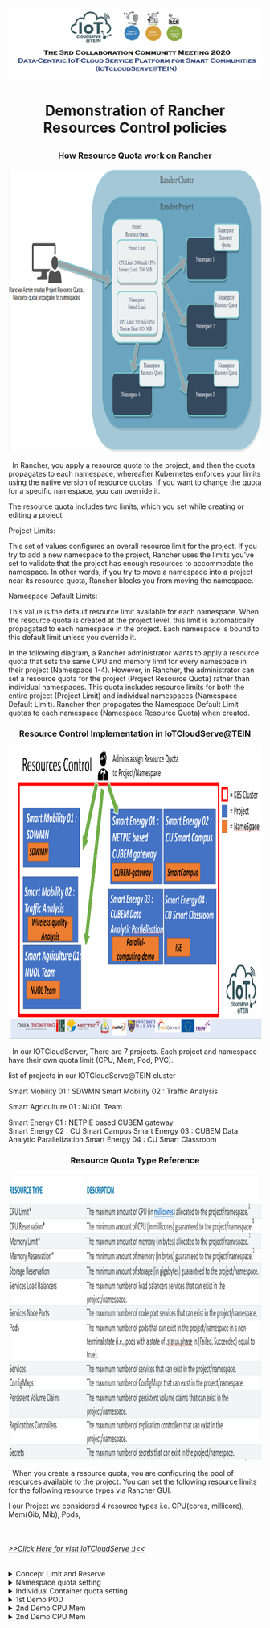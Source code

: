 ![Heading Collaboration](https://github.com/IoTcloudServe/the-3rd-collaboration-community-meeting/blob/master/Agenda/Heading.png)

<h1>
<p align="center">
<strong> Demonstration of Rancher Resources Control policies </strong>
<p align="center">
</h1> 

<h3>
<p align="center">
<strong> How Resource Quota work on Rancher </strong>
<p align="center">
</h3> 
 
<p align="center">
  <img width="863" height="563" src="/Presentation_program/4_Demonstration_of_Rancher_Resource/presentation_material/Rancher_quota.PNG"/>
</p>

&nbsp;  In Rancher, you apply a resource quota to the project, and then the quota propagates to each namespace, whereafter Kubernetes enforces your limits using the native version of resource quotas. If you want to change the quota for a specific namespace, you can override it.

The resource quota includes two limits, which you set while creating or editing a project:

Project Limits:

This set of values configures an overall resource limit for the project. If you try to add a new namespace to the project, Rancher uses the limits you’ve set to validate that the project has enough resources to accommodate the namespace. In other words, if you try to move a namespace into a project near its resource quota, Rancher blocks you from moving the namespace.

Namespace Default Limits:

This value is the default resource limit available for each namespace. When the resource quota is created at the project level, this limit is automatically propagated to each namespace in the project. Each namespace is bound to this default limit unless you override it.

In the following diagram, a Rancher administrator wants to apply a resource quota that sets the same CPU and memory limit for every namespace in their project (Namespace 1-4). However, in Rancher, the administrator can set a resource quota for the project (Project Resource Quota) rather than individual namespaces. This quota includes resource limits for both the entire project (Project Limit) and individual namespaces (Namespace Default Limit). Rancher then propagates the Namespace Default Limit quotas to each namespace (Namespace Resource Quota) when created.

<h3>
<p align="center">
<strong> Resource Control Implementation in IoTCloudServe@TEIN  </strong>
</p>
</h3>
 
<p align="center">
  <img width="863" height="580" src="/Presentation_program/4_Demonstration_of_Rancher_Resource/presentation_material/Resource Control.PNG"/>
</p>

&nbsp; In our IOTCloudServer, There are 7 projects. Each project and namespace have their own quota limit (CPU, Mem, Pod, PVC).

list of projects in our IOTCloudServe@TEIN cluster

Smart Mobility 01 : SDWMN
Smart Mobility 02 : Traffic Analysis

Smart Agriculture 01 : NUOL Team

Smart Energy 01 : NETPIE based CUBEM gateway  
Smart Energy 02 : CU Smart Campus
Smart Energy 03 : CUBEM Data Analytic Parallelization
Smart Energy 04 : CU Smart Classroom

<h3>
<p align="center">
<strong> Resource Quota Type Reference </strong>
</p>
</h3>

<p align="center">
  <img width="863" height="570" src="/Presentation_program/4_Demonstration_of_Rancher_Resource/presentation_material/Parameters.PNG"/>
</p>

&nbsp; When you create a resource quota, you are configuring the pool of resources available to the project. You can set the following resource limits for the following resource types via Rancher GUI.

I our Project we considered 4 resource types i.e. CPU(cores, millicore), Mem(Gib, Mib), Pods,  


  
&nbsp; 

<h6><a href="https://202.28.193.103">>>Click Here for visit IoTCloudServe :)<<</a></h6>

</details>

<details>
    <summary>Concept Limit and Reserve</summary>
    <p align="center">
  <img width="300" height="280" src="/Presentation_program/4_Demonstration_of_Rancher_Resource/presentation_material/Lim&Req.PNG"/>
</p>
  
&nbsp; Requests and limits are the mechanisms Kubernetes uses to control resources such as CPU and memory. Requests are what the container is guaranteed to get. If a container requests a resource, Kubernetes will only schedule it on a node that can give it that resource. Limits, on the other hand, make sure a container never goes above a certain value. The container is only allowed to go up to the limit, and then it is restricted.

It is important to remember that the limit can never be lower than the request. If you try this, Kubernetes will throw an error and won’t let you run the container.

Requests and limits are on a per-container basis. While Pods usually contain a single container, it’s common to see Pods with multiple containers as well. Each container in the Pod gets its own individual limit and request, but because Pods are always scheduled as a group, you need to add the limits and requests for each container together to get an aggregate value for the Pod.

To control what requests and limits a container can have, you can set quotas at the Container level and at the Namespace level. If you want to learn more about Namespaces, see this previous installment from our blog series!

Let’s see how these work.
</details>


</details>

<details>
    <summary> Namespace quota setting </summary>
    <p align="center">
  <img width="300" height="300" src="/Presentation_program/4_Demonstration_of_Rancher_Resource/presentation_material/example.PNG"/>
</p>
  
&nbsp; 

From this Example 

there are four configuration in this yaml file 

requests.cpu is the maximum combined CPU requests in millicores for all the containers in the Namespace. In the above example, you can have 50 containers with 10m requests, five containers with 100m requests, or even one container with a 500m request. As long as the total requested CPU in the Namespace is less than 500m!

requests.memory is the maximum combined Memory requests for all the containers in the Namespace. In the above example, you can have 50 containers with 500MiB requests, five containers with 100MiB CPU requests, or even a single container with a 500MiB request. As long as the total requested Memory in the Namespace is less than 500MiB!

limits.cpu is the maximum combined CPU limits for all the containers in the Namespace. It’s just like requests.cpu but for the limit.

limits.memory is the maximum combined Memory limits for all containers in the Namespace. It’s just like requests.memory but for the limit.

If you are using a production and development Namespace (in contrast to a Namespace per team or service), a common pattern is to put no quota on the production Namespace and strict quotas on the development Namespace. This allows production to take all the resources it needs in case of a spike in traffic.

</details>


</details>

<details>
    <summary> Individual Container quota setting </summary>
    <p align="center">
  <img width="300" height="360" src="/Presentation_program/4_Demonstration_of_Rancher_Resource/presentation_material/LimRange.PNG"/> </p>
  
&nbsp; 

Unlike a Quota, which looks at the Namespace as a whole, a LimitRange applies to an individual container. This can help prevent people from creating super tiny or super large containers inside the Namespace.

Looking at this example, you can see there are four sections. Again, setting each of these sections is optional.

The default section sets up the default limits for a container in a pod. If you set these values in the limitRange, any containers that don’t explicitly set these themselves will get assigned the default values.

The defaultRequest section sets up the default requests for a container in a pod. If you set these values in the limitRange, any containers that don’t explicitly set these themselves will get assigned the default values.

The max section will set up the maximum limits that a container in a Pod can set. The default section cannot be higher than this value. Likewise, limits set on a container cannot be higher than this value. It is important to note that if this value is set and the default section is not, any containers that don’t explicitly set these values themselves will get assigned the max values as the limit.

The min section sets up the minimum Requests that a container in a Pod can set. The defaultRequest section cannot be lower than this value. Likewise, requests set on a container cannot be lower than this value either. It is important to note that if this value is set and the defaultRequest section is not, the min value becomes the defaultRequest value too.


</details>

<details>
    <summary> 1st Demo POD </summary>
      
&nbsp; In this Demo, I showed that I could set POD quota. 

I will configured quota resource in the namespace to limit the number of pod in the namespace 

the configured file (.ymal) is shown below : 

<p align="center">
  <img width="300" height="280" src="/Presentation_program/4_Demonstration_of_Rancher_Resource/presentation_material/pod.PNG"/> </p>

as you can see from .yaml Type : ResourceQuota (it means that we applied this quota to the namespace)

pod: "6" means "in this namespace, there should not be more than 6 pods" .


<h6><a href="https://202.28.193.103">>>Live Demo via IoTCloudServe :)<<</a></h6>



</details>

<details>
    <summary> 2nd Demo CPU Mem </summary>
      
&nbsp; This Demo shows how admins can limit&request cpu mem on the container level. we are going to show that by our quota configuration, even if containers consume cpu mem resources over the specified quota Limit, the user can not uses the resources more than limit.

Deploy Configuration file (.ymal) we deploy test workload for cpu and mem stress test and also set the specific quota.

<p align="center">
  <img width="300" height="280" src="/Presentation_program/4_Demonstration_of_Rancher_Resource/presentation_material/quota-mem-cpu.PNG"/> </p>

looking at this file we reserve the mem and cpu (600Mb and 400 millicores) and set the maximum quota to 800 Mb and 800 millicores" .

<p align="center">
  <img width="720" height="565" src="/Presentation_program/4_Demonstration_of_Rancher_Resource/presentation_material/Gafana.PNG"/> </p>


As you can see from Gafana, the quota is being implemented



<h6><a href="https://202.28.193.103">>>Live Demo via IoTCloudServe :)<<</a></h6>



</details>


<details>
    <summary> 2nd Demo CPU Mem </summary>
      
&nbsp; The purpose of Demo is to shows admins can limit&request the storage claim on in the nameSpace 

Configuration file (.ymal) 

<p align="center">
  <img width="300" height="280" src="/Presentation_program/4_Demonstration_of_Rancher_Resource/presentation_material/pvc.PNG"/> </p>

from this file, we set the persistentvolumeclaims to 2, it means that in this namespace the user can claim only 2 times. requests.storage: 10 Gi means that in the namespace total pvc claims must not be exceeded 10 Gi.



<h6><a href="https://202.28.193.103">>>Live Demo via IoTCloudServe :)<<</a></h6>



</details>




